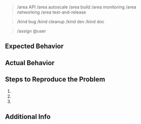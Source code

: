<!--
Uncomment leaving one or more of the following to ensure that the appropriate
working groups are aware of the issue:
-->

> /area API
> /area autoscale
> /area build
> /area monitoring
> /area networking
> /area test-and-release

<!--
Uncomment leaving one or more of the following to classify the kind of issue:
-->

> /kind bug
> /kind cleanup
> /kind dev
> /kind doc

<!--
You may also assign an issue via:
-->

> /assign @user

## Expected Behavior


## Actual Behavior


## Steps to Reproduce the Problem

  1.
  2.
  3.

## Additional Info
